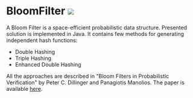 # BloomFilter ![](https://travis-ci.org/DahDev/BloomFilter.svg?branch=master)

A Bloom Filter is a space-efficient probabilistic data structure. 
Presented solution is implemented in Java. It contains few methods for generating  independent hash functions:

- Double Hashing
- Triple Hashing 
- Enhanced Double Hashing

All the approaches are described in "Bloom Filters in Probabilistic Verification" by Peter C. Dillinger and Panagiotis Manolios. The paper is available [here](http://www.ccs.neu.edu/home/pete/pub/bloom-filters-verification.pdf).
